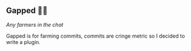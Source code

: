 ## Gapped 🧑‍🌾

*Any farmers in the chat*

Gapped is for farming commits, commits are cringe metric so I decided to write a plugin.
